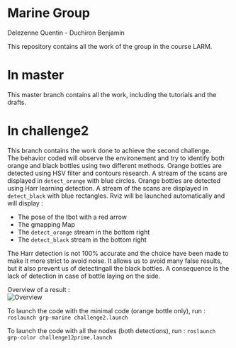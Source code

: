 # Marine Group
Delezenne Quentin - Duchiron Benjamin

This repository contains all the work of the group in the course LARM.

# In **master**
This master branch contains all the work, including the tutorials and the drafts.

# In **challenge2**
This branch contains the work done to achieve the second challenge.  
The behavior coded will observe the environement and try to identify both orange and black bottles using two different methods.
Orange bottles are detected using HSV filter and contours research. A stream of the scans are displayed in `detect_orange` with blue circles.
Orange bottles are detected using Harr learning detection. A stream of the scans are displayed in `detect_black` with blue rectangles.
Rviz will be launched automatically and will display :
- The pose of the tbot with a red arrow
- The gmapping Map
- The `detect_orange` stream in the bottom right
- The `detect_black` stream in the bottom right

The Harr detection is not 100% accurate and the choice have been made to make it more strict to avoid noise. It allows us to avoid many false results, but it also prevent us of detectingall the black bottles. A consequence is the lack of detection in case of bottle laying on the side.

Overview of a result :  
![Overview](https://github.com/Waramer/LARM_Repo/tree/challenge2/Overview.png)


To launch the code with the minimal code (orange bottle only), run :
`roslaunch grp-marine challenge2.launch`

To launch the code with all the nodes (both detections), run :
`roslaunch grp-color challenge12prime.launch`